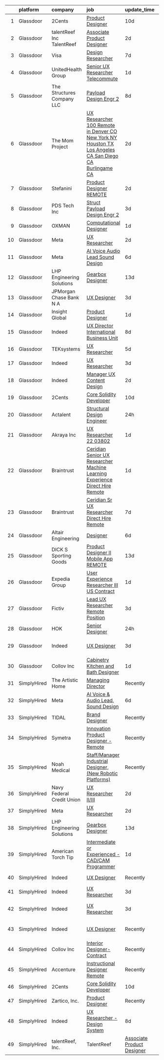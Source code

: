 

|    | platform    | company                       | job                                                                                                                                                                                                                                                                                                                                                                                                                                                                                                                                                                                                                                                                                                                                                                                                                                                                                                                                                                                                                                                                                                                                                                                                                                                                                                                                                                                                                                     | update_time   | location                   |
|---:|:------------|:------------------------------|:----------------------------------------------------------------------------------------------------------------------------------------------------------------------------------------------------------------------------------------------------------------------------------------------------------------------------------------------------------------------------------------------------------------------------------------------------------------------------------------------------------------------------------------------------------------------------------------------------------------------------------------------------------------------------------------------------------------------------------------------------------------------------------------------------------------------------------------------------------------------------------------------------------------------------------------------------------------------------------------------------------------------------------------------------------------------------------------------------------------------------------------------------------------------------------------------------------------------------------------------------------------------------------------------------------------------------------------------------------------------------------------------------------------------------------------|:--------------|:---------------------------|
|  1 | Glassdoor   | 2Cents                        | [Product Designer](https://www.glassdoor.com/partner/jobListing.htm?pos=121&ao=1136043&s=58&guid=0000018248b7ff2485d80f2cbf7dfd2f&src=GD_JOB_AD&t=SR&vt=w&ea=1&cs=1_8d33347f&cb=1659077394557&jobListingId=1008012892209&jrtk=3-0-1g94bfvqui6h1801-1g94bfvrfgrjh800-87ec4afc59254818-)                                                                                                                                                                                                                                                                                                                                                                                                                                                                                                                                                                                                                                                                                                                                                                                                                                                                                                                                                                                                                                                                                                                                                  | 10d           | Remote                     |
|  2 | Glassdoor   | talentReef  Inc    TalentReef | [Associate Product Designer](https://www.glassdoor.com/partner/jobListing.htm?pos=122&ao=1136043&s=58&guid=0000018248b7ff2485d80f2cbf7dfd2f&src=GD_JOB_AD&t=SR&vt=w&ea=1&cs=1_04521360&cb=1659077394557&jobListingId=1008030772345&jrtk=3-0-1g94bfvqui6h1801-1g94bfvrfgrjh800-c362e0b8be521d79-)                                                                                                                                                                                                                                                                                                                                                                                                                                                                                                                                                                                                                                                                                                                                                                                                                                                                                                                                                                                                                                                                                                                                        | 2d            | Denver, CO                 |
|  3 | Glassdoor   | Visa                          | [Design Researcher](https://www.glassdoor.com/partner/jobListing.htm?pos=124&ao=1136043&s=58&guid=0000018248b7ff2485d80f2cbf7dfd2f&src=GD_JOB_AD&t=SR&vt=w&cs=1_58aa95b6&cb=1659077394558&jobListingId=1008021641912&jrtk=3-0-1g94bfvqui6h1801-1g94bfvrfgrjh800-1e7e7fdd79c17e05-)                                                                                                                                                                                                                                                                                                                                                                                                                                                                                                                                                                                                                                                                                                                                                                                                                                                                                                                                                                                                                                                                                                                                                      | 7d            | Denver, CO                 |
|  4 | Glassdoor   | UnitedHealth Group            | [Senior UX Researcher   Telecommute](https://www.glassdoor.com/partner/jobListing.htm?pos=109&ao=1110586&s=58&guid=0000018248b7ff2485d80f2cbf7dfd2f&src=GD_JOB_AD&t=SR&vt=w&cs=1_a05b1d04&cb=1659077394556&jobListingId=1008032736966&cpc=654405A9B1E0A9F5&jrtk=3-0-1g94bfvqui6h1801-1g94bfvrfgrjh800-de0638ac37640f8a--6NYlbfkN0C8O9VKdOj_1Zh75e9_CvYhSsWVxS1Pvi5WUWhsf4w7FOycHcR50Ta-CQORLM6vDVfPmo2eNXaosoXaqVTO1uyN5bYxi86MXD77Gyi2ayncJFPBjl3WRsW1QtnVrOWlhCy5dh-9cIKXQS2BRjynJc7c2lqIvdojWpBQL6oyozul7cm3n2m0xKQ9z0UOUgxSCer1mm5rn2WhmFjObzV4Gf08lClxU0r9OXr2E8ORnMOwLObACtB1iXeCS6tfPP5Nm7Bek-WR7wWe3OTqZPTKQQwVvwUktAohCSVWhPW258aeUWdFtSRqKrxsUbn-i3rEdlAVIlp8t1tATbXGZj7Umr5WzNXOrtoZtDEpnDGyRZvOY8pydjf2ybR3Ndz1J4lT6RJijuR6NUtdipH4eNNucgfLxj4f8srtf8liZ9Rm45nuNw%3D%3D)                                                                                                                                                                                                                                                                                                                                                                                                                                                                                                                                                                                                                                                    | 1d            | Irvine, CA                 |
|  5 | Glassdoor   | The Structures Company  LLC   | [Payload Design Engr 2](https://www.glassdoor.com/partner/jobListing.htm?pos=111&ao=1110586&s=58&guid=0000018248b7ff2485d80f2cbf7dfd2f&src=GD_JOB_AD&t=SR&vt=w&ea=1&cs=1_27268f29&cb=1659077394557&jobListingId=1008017190924&cpc=155EB9D5185558AF&jrtk=3-0-1g94bfvqui6h1801-1g94bfvrfgrjh800-5934483915e65cb4--6NYlbfkN0DyJKuYHXcylc_SDNHBp-tmunzivGoa8VlwBVyibE2Mzl8OmYXzEnhJyOcwkO9wLgSq_z6T9KHMXNTyHJ1u__vwQoZcoentlr1pFCq51rt4sjRT2ZqQBqOoAsWc3kjyT7LZtBpzSmVJGB11xvJYHDz6s-SaP9h2zzcBMMsWOVE7LcH8jLWCAyfHtsv3LsS1QoKQ67mkSpyhf8knFGt2WI1qAv5SyMEyif2beqNumOCIsxR-M32oEBVxNDEyaIPqS-joizn76KurRLtA5-ZR9vjQ3VmVjeh0LAa4Fl7_g0hLVDJejMzGCuhxStdccyaU3KFGUo_teYKs6FTi7vFOtfMI39KMsTNv0q3eIFYlcqOy5z-XStfODJ_XQYz_9SxwHcQJe5zzNztzYo06HRoVw7zqMs5xKQTktwD6yundAAoqku5nmX0C7JUDjPf8sCNWkSVaF5YLVnYKmmCB9JuYKK4KEQRbdK2Xy_67QVGr2cXFveAJ-fwroWJwGCXUF2i4l99MkVTPrbz0M20q1yG5h-PQIme4JeWCFUqWmcCZmV4-EHWsTyadsBxQ)                                                                                                                                                                                                                                                                                                                                                                                                                                                                                                                        | 8d            | Ridley Park, PA            |
|  6 | Glassdoor   | The Mom Project               | [UX Researcher  100  Remote in Denver  CO  New York  NY  Houston  TX  Los Angeles  CA  San Diego  CA  Burlingame  CA ](https://www.glassdoor.com/partner/jobListing.htm?pos=107&ao=1110586&s=58&guid=0000018248b7ff2485d80f2cbf7dfd2f&src=GD_JOB_AD&t=SR&vt=w&cs=1_ea0f816a&cb=1659077394556&jobListingId=1008031987405&cpc=D2F1DE17EE1F43B9&jrtk=3-0-1g94bfvqui6h1801-1g94bfvrfgrjh800-1c0499f345ea7c01--6NYlbfkN0BDp_epf89aHDQhKpPegNJQ_ldQpEFZQsM9OcONMGxWx6pU56EKHF58QjVdAUvn2gXWmN-jNxj30fEr7ucrnnoWaA7GhknQKw_pX8S0ZudUP8iUsGOEcgiWeJ71eQ-LYoWGRxy4nYltpu0silshcAFbtVcOFlDuwSNbTCoZ9Q0pn10eRlBCyIjHQ6DAt-uoEBuhKK_n1HZr3Q4l4zW4r7BTfd_zsemrc2zOy2u8iTVYI-2S2pNfsW8bpIV6M2D-mS2FPHPOz3J_cxsjh_tvusaUZ4c7CKz025pJdMUr_NM4ohk6MW_aGTQCrn4BZlSTXzWaIVKW0KjsVBiq__sv3QB10LNXL66zVZzuAJu_-oQlEz_PD38lgx2ysug8Qc1BFVsCRG-fxr8kXKJBN80hmUSAD9EsN2_CsjeKpNx0M82uJcyv54nWMev_Sj446Ku0dTCLs6fTeoHCB29KeOCLJTS1a_yEw545cLp9Qmc4dXm18IuAPX6pfxe22vFjMfG6Vl7z1AO-i-0w97jAv7-tUz51YPBKzHrCtmEshoPTKvOoB5Fz2MWNX6aw0A0sPtUhQVxSHgrinE6Frw%3D%3D)                                                                                                                                                                                                                                                                                                                                                                                                  | 2d            | Burlingame, CA             |
|  7 | Glassdoor   | Stefanini                     | [Product Designer   REMOTE](https://www.glassdoor.com/partner/jobListing.htm?pos=123&ao=1136043&s=58&guid=0000018248b7ff2485d80f2cbf7dfd2f&src=GD_JOB_AD&t=SR&vt=w&ea=1&cs=1_c8962b9d&cb=1659077394557&jobListingId=1008031185723&jrtk=3-0-1g94bfvqui6h1801-1g94bfvrfgrjh800-603b02cc24df940a-)                                                                                                                                                                                                                                                                                                                                                                                                                                                                                                                                                                                                                                                                                                                                                                                                                                                                                                                                                                                                                                                                                                                                         | 2d            | Remote                     |
|  8 | Glassdoor   | PDS Tech  Inc                 | [Struct   Payload Design Engr 2](https://www.glassdoor.com/partner/jobListing.htm?pos=113&ao=1110586&s=58&guid=0000018248b7ff2485d80f2cbf7dfd2f&src=GD_JOB_AD&t=SR&vt=w&ea=1&cs=1_6544a94a&cb=1659077394557&jobListingId=1008027962270&cpc=654405A9B1E0A9F5&jrtk=3-0-1g94bfvqui6h1801-1g94bfvrfgrjh800-a19b3ee6a4be9018--6NYlbfkN0BLQ6hkz6GMEPsiDV6dZwFY4wMBUE_AioakCFmtqBrqGqP687vd9SjG831nUZLdlECFz4_jiDW5zeCZqferr92m89sPuVJJnJ7WFWdNEVmdLTJs15P5BqPjnJErAy3HU3ayk3FqmesKP8Ap1bvQE2VOB84XMx2WhC42YIWFCH3ybxcp_T4JNx-jgTWoHWFWX-W3Oi1rIro8ccGa0xK2vKzdtJ_ofCucI5AhkyDnbJQnw56n6xS89NWbgShsJwj1ZGLTz6SPpoMpdGvqFZ0bPdtfUuFmKe_n8pTGCqemxyKccfXXNMKL478KyxLdzaueS4d6G6CG1t183neevuYrgVWDOMD8LkN4JjaQNiOTqxJtazaTDa8ZKgj6qaGCIePGEvL5QRQyqb50INqW8HA4SnQSg8_Z0NgDBmEVWppz5wpISOJDLM1FDv3CLQ_ZYGbwjww3_PnTb6kU3Z_WC85AWEFAtxbMx7c-I878M43aYJX9lkSCOOt9v9M27joxWG_Yw1JKmqK9TZPbyXlDAscpXMNj4MRIGaEKmXA%3D)                                                                                                                                                                                                                                                                                                                                                                                                                                                                                                                                 | 3d            | Ridley Park, PA            |
|  9 | Glassdoor   | OXMAN                         | [Computational Designer](https://www.glassdoor.com/partner/jobListing.htm?pos=115&ao=1136043&s=58&guid=0000018248b7ff2485d80f2cbf7dfd2f&src=GD_JOB_AD&t=SR&vt=w&cs=1_162201b3&cb=1659077394557&jobListingId=1008033942178&jrtk=3-0-1g94bfvqui6h1801-1g94bfvrfgrjh800-848e2986704e05c3-)                                                                                                                                                                                                                                                                                                                                                                                                                                                                                                                                                                                                                                                                                                                                                                                                                                                                                                                                                                                                                                                                                                                                                 | 1d            | New York, NY               |
| 10 | Glassdoor   | Meta                          | [UX Researcher](https://www.glassdoor.com/partner/jobListing.htm?pos=117&ao=1136043&s=58&guid=0000018248b7ff2485d80f2cbf7dfd2f&src=GD_JOB_AD&t=SR&vt=w&ea=1&cs=1_a029581e&cb=1659077394557&jobListingId=1008031131369&jrtk=3-0-1g94bfvqui6h1801-1g94bfvrfgrjh800-7305b9d1fd1dfb42-)                                                                                                                                                                                                                                                                                                                                                                                                                                                                                                                                                                                                                                                                                                                                                                                                                                                                                                                                                                                                                                                                                                                                                     | 2d            | Remote                     |
| 11 | Glassdoor   | Meta                          | [AI Voice   Audio Lead  Sound Design](https://www.glassdoor.com/partner/jobListing.htm?pos=102&ao=1110586&s=58&guid=0000018248b7ff2485d80f2cbf7dfd2f&src=GD_JOB_AD&t=SR&vt=w&cs=1_d0b0c94c&cb=1659077394555&jobListingId=1008023222065&cpc=D69957E0862862E0&jrtk=3-0-1g94bfvqui6h1801-1g94bfvrfgrjh800-689b7cb80f7a2f37--6NYlbfkN0DYl4UJW4r1Vl7FEn6T9F-rD9lpC-0oMJVSiWjK_MGUd5ZxEn957iThda3zHpNlLYNwoNzCQdsopoLKmJLG1nAnANp12Z1CmvIlSEcVWxldS6xVx8g-I3t6cbTxAb_JabrKutD0NLg4ZKY5157s-0H45KN1wVpDD0sZHig6vrUUXD05pI593RAo4mJ75x94gUZkCaOqKAOCjkwVgxYEHSY6-41jJDHPq2u6sMl6b8UiNi05rff3CZDE3zjV65yfeNvoEIYhHwhFC8HetdIBgd8cMXpfU7VK216m92KEh2CKlnJUh45dSMASR5B54n3tAjRVJQp8j_-CYpg7FyBE260COZieTZs1j-dWgYpQW_ehf6Jm8pvNflVGPAqZyjMU7Pa_WWO6Y_it572_HUvrnwbvNiA-zd6RBf4u389fyKR-xpfSPdnJhDYMVH2DfARYSKc8h1vINeh9p05uPGP-4C8_WcWR0JEj7QFkh3fa0CHt244jdN1c17qNOUcGYtiFfQGGY0kDrb2YOj2DusuX3_n929Hjx9Wz-HBUeaew2pVbgzsmwj_JSyCLdps0vR58rJyvx0IqFy6MJVzLZAEyYXGXNz5EeabqvYx9f0nbIhl1UfPl5-QdIkGfARdsLldwflTKmxBgb4icKfNSehByV2DsqDhdQF-UE4hJWNQDOjsUh_I7F7C8J50gfyfQHImi8JOcta5p-FweznvujHtaYWtFQAPauUCfhqBFtI81xd0vdvEhoTIRf8e3Ncr-FKQ0y79F8fbj5yi1FpPLx_8XTA45eNFh4dLWfgv4DU6ErzdKG9LPG563oXzw8nBXppxxV4NEs8cTwLuR7UlI0A5jVmqeub_YnvfEYkf2Cv6e5yi17eyHRhTL-P0wf1n8JEyEsFJEUyZrFXTdRuwxyCUqtyuzOYwXz8X28pFABpQCQJl5tvVivil4fgqq1RDRDoZfqXfFHKDnTxdwgQlI65rXwqckktVnnN0htJtJgNh1IhGURvJOp_J4tm_cML7r6Ml5NP8YNW2s8r3lzRi5GTuwxBoF8bE6SC_TUmA%3D) | 6d            | Remote                     |
| 12 | Glassdoor   | LHP Engineering Solutions     | [Gearbox Designer](https://www.glassdoor.com/partner/jobListing.htm?pos=118&ao=1136043&s=58&guid=0000018248b7ff2485d80f2cbf7dfd2f&src=GD_JOB_AD&t=SR&vt=w&ea=1&cs=1_d40cd815&cb=1659077394557&jobListingId=1008008477798&jrtk=3-0-1g94bfvqui6h1801-1g94bfvrfgrjh800-1593ba4b841fd41b-)                                                                                                                                                                                                                                                                                                                                                                                                                                                                                                                                                                                                                                                                                                                                                                                                                                                                                                                                                                                                                                                                                                                                                  | 13d           | Novi, MI                   |
| 13 | Glassdoor   | JPMorgan Chase Bank  N A      | [UX Designer](https://www.glassdoor.com/partner/jobListing.htm?pos=120&ao=1136043&s=58&guid=0000018248b7ff2485d80f2cbf7dfd2f&src=GD_JOB_AD&t=SR&vt=w&cs=1_4913f8f0&cb=1659077394557&jobListingId=1008027601150&jrtk=3-0-1g94bfvqui6h1801-1g94bfvrfgrjh800-f70c20039dbae2b8-)                                                                                                                                                                                                                                                                                                                                                                                                                                                                                                                                                                                                                                                                                                                                                                                                                                                                                                                                                                                                                                                                                                                                                            | 3d            | Jersey City, NJ            |
| 14 | Glassdoor   | Insight Global                | [Product Designer](https://www.glassdoor.com/partner/jobListing.htm?pos=114&ao=1110586&s=58&guid=0000018248b7ff2485d80f2cbf7dfd2f&src=GD_JOB_AD&t=SR&vt=w&cs=1_c4044e04&cb=1659077394557&jobListingId=1008033002961&cpc=8795CF9063CD573D&jrtk=3-0-1g94bfvqui6h1801-1g94bfvrfgrjh800-02f51b8218fc287c--6NYlbfkN0BKkHZu3wF05EeDimN_p6sYpKCMArvwa95YdH7UpkaBCqc7l59ErwqcmBgkDtjqpj7kID1MYon1IPClzw_njnSBYJusEqapoztGwCYZOaABAXtZAG2lSNdBc_i0AFuMPIR-Wr57mAgDCiqoJ2XxZzrzwOQw35N__FZ1eFl8KjuM3qe9xB9GlzjjQR07BZbTs_jWhngP-TY-edszLlAdlGwL_ustMLuT0lngbUZXe2yubSjbNitcvWbB0AQWA8uWzUpkg0B2uzCmk3qWlNICEovrQAZryqHwh9O1Hjm8i5Wb-KYRjqtubLNUR-Luta1QBPmlVJl_nhm7f0p2OADZ04X-6MOWgA2xV9W1snrqqtB90e7ucvqgI0Ui67eTHcSQ6KFMl5HrsyEX3wZsMG8Z63PcBvhd0rsvhjOoYJ3LiAE0Aty96ddxjEtOl5GBkDpm7kA1j5MD-vycZ6IzkcrdBkYK-5boVJ9cnAgxI1h_OJS4_A%3D%3D)                                                                                                                                                                                                                                                                                                                                                                                                                                                                                                                                                                                                      | 1d            | Allen Park, MI             |
| 15 | Glassdoor   | Indeed                        | [UX Director   International Business Unit](https://www.glassdoor.com/partner/jobListing.htm?pos=108&ao=1110586&s=58&guid=0000018248b7ff2485d80f2cbf7dfd2f&src=GD_JOB_AD&t=SR&vt=w&cs=1_5ac70778&cb=1659077394556&jobListingId=1008017405356&cpc=47CFDC01B3F81FAC&jrtk=3-0-1g94bfvqui6h1801-1g94bfvrfgrjh800-6692539eb64e030d--6NYlbfkN0CiRNM7CVr8YueLFKlzwbFWI0o7IjV438l4sVrvKZ0flpURU_mqoI8EbsK64YRr3OBmVELRUUeHvWSOYAAbIDZOcwVBESz_4r4uQwb7jykAK8gWDBv1yNCRt_65S__YGcKDeNRPpsqFj83DROfI5s5SgTa-Top28McJ3aGA6GUYLkxkrMe1V8r2fejr6PsoUlMTZ_13nVEKrNUImSLiKTvacUECtGnyFjztoEEO7xGG4rBrRODRD4t0IrDeqYiwbiPT_inK_Mcz3UfEnkdXbnChWYLi6SjjkzwIgWI7pdWb3JRnd293Ljg6eRKeEWXLsWX-aINt3saoTJWKg9Iab4yZZ0dJqUd5-ydi8LsGoj34mu9R-CtEdpempYH5rgrM7kNG_SZTPvXEBPSqx-7sNB1f_T4b4omqFj933TlwM87g2xYTXVpY_ej_MajgPzyEZnzikUYa9GALL9i0fNdqfKW202_r58lUVFABUkbaG2bi4UXtvNEP3bNq8Q_ssRiQm_rHj1kPto9blA%3D%3D)                                                                                                                                                                                                                                                                                                                                                                                                                                                                                                                                             | 8d            | New York, NY               |
| 16 | Glassdoor   | TEKsystems                    | [UX Researcher](https://www.glassdoor.com/partner/jobListing.htm?pos=110&ao=1110586&s=58&guid=0000018248b7ff2485d80f2cbf7dfd2f&src=GD_JOB_AD&t=SR&vt=w&cs=1_c54aed44&cb=1659077394556&jobListingId=1008024266120&cpc=451933188B21919D&jrtk=3-0-1g94bfvqui6h1801-1g94bfvrfgrjh800-4a893de833f8edc7--6NYlbfkN0AuKz8EBO1xHDEL7V2YF9xF3dC_I9B9i-Zw2Jh8clPMK9BxhHDJszxSyW718EipT5OKVo0l8fGahg7JVHHTvhMl6NWgDS8cwN9dycP3fH88SEte35WzHnr9jI2zsKnd3aTaH-zb4Mlwe4dGjQZzahKkmSZE0za2Dzfn-JC1lqc6IDMnUy-JJeXOrIW3CNcsi9X0j3LrUCkhOksHLnF-PytLJ4tolQIy7Du4kphJdfR7dNHsbAnRj93r331NlAEfprUCqxw7ca1VeU_8OXBGznuW1RJVeU6A3E5zQG43Obz7AYoRQ33WFJ24E1ne2eKNv_cWx23CMh4jGpoquGf0T5jgROlofwzcgsFuEJYpapGKX66qsDYFwjPkFWArX52dQ-6PVVe5l7SHPeMEPqm6HOq65g5zLU6odJri89C2jDCxSrmy9qEDI7tRd5AqVrd5TDFCQ7pC5xdkYHjvIBU01re2Vo7FtcWdmHZmvCCaDEhKC91GPfvwAaYTbFlijfyaRRjwQ7WoHkXLfjtGslQ7kQVIuKf9p5hA0RokIr7c2h53-reMpllvxnYFL2riWW8mUkcy_IpPTB614uw2VWjLPYTfzc-4JKtAt6wSPzR0XTahycr2mQx5GKMgZf_4phMVQ4HhoueFZvktGwaFiquBo41yP9DyVSUtv1n9EiGmTbumWuBn-3C8ZXZqKtjJbFRSxqLsov_sfxxcUXDUL-2YBH4LyiyDG-774jCrN612okYM3qzczlSN6RuLWnkAypvgrzJsE6p6RElsRvII0sJDkfWZ3RW72mPpPrDi27whdB-BnafUzJ33lyV7xBodhprWaqr6DkCjNxNPmxptqYrFnMQ2f1JhwNx6FIrU8WtVr_FL92x75ta4vht3tNovN_K9miMjBLp8baVX2hKmMMm3hpXVXKRjkvYT8-8wcAK4bP9iaJ4Ryun2ZJV31ukp_uRRa9Q%3D)                                                                                                                       | 5d            | Sunnyvale, CA              |
| 17 | Glassdoor   | Indeed                        | [UX Researcher](https://www.glassdoor.com/partner/jobListing.htm?pos=103&ao=1110586&s=58&guid=0000018248b7ff2485d80f2cbf7dfd2f&src=GD_JOB_AD&t=SR&vt=w&cs=1_17da6f27&cb=1659077394555&jobListingId=1008028151469&cpc=6FC5BA77C9A4CD78&jrtk=3-0-1g94bfvqui6h1801-1g94bfvrfgrjh800-36ca236a5a045261--6NYlbfkN0CiRNM7CVr8YueLFKlzwbFWI0o7IjV438l4sVrvKZ0flpURU_mqoI8EbsK64YRr3OBmXK5c0D_VIq-XAz-SijDLcgxaAEZ1LGCz0647mMt3IKGcnLZeJ4XsnVD6rI2ODiyjHnq36ZPOWJj9mBHyqJyUTJasZe8jUOgx905CZfEUHmGuSwNOBd25DOttNKT-0-sNpRtGUoL7kLOjHq-qnORstxOpdxemqSgnQFBU8HDg1gKiiwf-tuO1bhEXPK1uoCpkTVESbJb1tx7bDfsxlCPRabBu3YTb_04Q_Tr-nJNZct5kp8CvYlBVU7qZ-1nCm7CIlowRccdii8YBMFz7yxF3K-Pf73Pm6rimk_ryUvcEi24br6oKryDJyz7Z0nWoB8LbiU9KhLBdT-ITqHqEqmpWNA72Byr2fO6ccaHkqMRX4AWvJDjTJfcmlsMs17Q1NP0Ca8Hel3XNxPmTIu6sObw1WWqLR8uTfOQWscSqeAZY3MUo02kE6Amt0Yw9uc1ZOCOv5dAaIT9Apg%3D%3D)                                                                                                                                                                                                                                                                                                                                                                                                                                                                                                                                                                         | 3d            | Austin, TX                 |
| 18 | Glassdoor   | Indeed                        | [Manager  UX Content Design](https://www.glassdoor.com/partner/jobListing.htm?pos=106&ao=1110586&s=58&guid=0000018248b7ff2485d80f2cbf7dfd2f&src=GD_JOB_AD&t=SR&vt=w&cs=1_5fc35bc3&cb=1659077394555&jobListingId=1008031262648&cpc=F4EED0218A761C36&jrtk=3-0-1g94bfvqui6h1801-1g94bfvrfgrjh800-39b9ab4c9d019023--6NYlbfkN0CiRNM7CVr8YueLFKlzwbFWI0o7IjV438l4sVrvKZ0flpURU_mqoI8EbsK64YRr3OA0NewwLze60yEDedzF9qHHqQHfeFOzmCmqCIrsGBS_xCQvMOy8qcuRd9aSb28_VWMW0XNzPbEQWLkG9B-0gogUQBQMDvYLaHbbFXi5KssPqfdnSEIiDidqfL4pU31OGgJx2Tkf-F7a5fKLYB8SNkdKGEbgscNzue5-LkDgDH8574zUECHYKPsZo27CVkYG5-k4x6udSksBD8zd8nKLsdNKoZBaYHmmPQc5uakIEBKaF94BLBvaxFWN5nfTWO1pmFQn9is0sZ-_ZXkr6PQq-DOKUo9EAepHrhdYQeXatAcgEwt3_XDwnAhInhhJv7Y81a26nkkrO0oXFIY3PCKlvHX3ecHyGmXIlkI9EoS1hJU843IdF8QYrP0X9Sab8TRAnqeT-d1yx0GbqfKC0TkHGiuX3olxZqKZ0coGW0srOLWY-JxsDbdUQZr1NctN4XjYxwq7Ff1Dqtpe_yRDHEDsTsyc)                                                                                                                                                                                                                                                                                                                                                                                                                                                                                                                                                        | 2d            | Seattle, WA                |
| 19 | Glassdoor   | 2Cents                        | [Core Solidity Developer](https://www.glassdoor.com/partner/jobListing.htm?pos=119&ao=1136043&s=58&guid=0000018248b7ff2485d80f2cbf7dfd2f&src=GD_JOB_AD&t=SR&vt=w&ea=1&cs=1_a531dbd1&cb=1659077394557&jobListingId=1008012798036&jrtk=3-0-1g94bfvqui6h1801-1g94bfvrfgrjh800-acdc01f12a704e75-)                                                                                                                                                                                                                                                                                                                                                                                                                                                                                                                                                                                                                                                                                                                                                                                                                                                                                                                                                                                                                                                                                                                                           | 10d           | Remote                     |
| 20 | Glassdoor   | Actalent                      | [Structural Design Engineer](https://www.glassdoor.com/partner/jobListing.htm?pos=112&ao=1110586&s=58&guid=0000018248b7ff2485d80f2cbf7dfd2f&src=GD_JOB_AD&t=SR&vt=w&ea=1&cs=1_2537c4b0&cb=1659077394557&jobListingId=1008036911266&cpc=451933188B21919D&jrtk=3-0-1g94bfvqui6h1801-1g94bfvrfgrjh800-8ef5881515ae1ae0--6NYlbfkN0ChYVx_I3yfZ_JDY3EFoivtqvi_stwnZ_kRt8Dowt_l_d1ydueao4NE-oUleRJ4yhh8NvEh7dgaf3V09Qoo3keBaE2a3ycUDtTt45lOfFeeUsvC2UCRT-Y3yI4YwkUeyUiykvPTUSirAXSjXEc_qfPzBCknlLXIQZCJsEVlwmzQ0PparJKAdc-LmyqHunTogvavVJquVov4BGqOrdwoeOVqeo0-k3YJuG_kDMi3qoqw5KK1EUkA-aaGKcUVkjjJIMAVT7hTHvr7Ag1NvWMBuI5EGNMF5qPXPe99yiuCF4VzgndJg085cseiKpfWOs2DfURMr1AG1hf4nA-Zp4ZR1WKzsbTHUMZC3rJjDUpGvrLEYpOalAraopofnYYMtKxBXvaZ07HKHZQ-33Sz9QI5lKOAMz9jdpS_uMFHs39U7ktRRXgvmli53Dv3UaN6Z8iX8JW_uIhu942dZWYDXyzLcbwcNSdw7uNjbYffuNwH3zCosXyI1EMd2I8zTCXurwOhqwb8dfQAHECoXDYykT6a2gkVJYiEa_Ig-wnFFWD1Li-I25894jm7ADw_UgTVyN7ObMA17eY6VrOfcSqk376-Oovwaq4d9720cbD-X8HB5_x4ZjussvuhQ_QbhgRbg6reZ3NtNEL2XfFvVK-ycRyKVqV341wksPZPn_qfppu9MVPJ3HiiXOnFJzfH-2auc4SYUCgk-aMXsGPbCvhTYFYtlLJbbYMBS24jJ_TDRkz3HwviBj4lUnKkr_1KHdcAmip7XVhN3n2a7e9XDKkh8yDp26elEHSURQdSMRtHIFZRFbtWJv_Zi70VJmWldzyC6eHxRPWltSGCohcKgOxjpB89LqjVeF0GBRLb5yBpn_VGX_LsxfPTBXmOke2YaTRrkNKdiHYzJR-O-uYO-yP_NJHnv-QOJJMU5TefAp3fryZScSQXN852rnH8hHdWED2KPIvSCPvvc8Su0kJOuXsbh9uKpWMwNuidvVX2RP13k75FwhK7hg%3D%3D)                                                       | 24h           | Ridley Park, PA            |
| 21 | Glassdoor   | Akraya Inc                    | [UX Researcher   22 03802](https://www.glassdoor.com/partner/jobListing.htm?pos=125&ao=1136043&s=58&guid=0000018248b7ff2485d80f2cbf7dfd2f&src=GD_JOB_AD&t=SR&vt=w&cs=1_521ef781&cb=1659077394558&jobListingId=1008033552694&jrtk=3-0-1g94bfvqui6h1801-1g94bfvrfgrjh800-db53e58057eee83a-)                                                                                                                                                                                                                                                                                                                                                                                                                                                                                                                                                                                                                                                                                                                                                                                                                                                                                                                                                                                                                                                                                                                                               | 1d            | Mountain View, CA          |
| 22 | Glassdoor   | Braintrust                    | [Ceridian   Senior UX Researcher  Machine Learning Experience    Direct Hire  Remote ](https://www.glassdoor.com/partner/jobListing.htm?pos=104&ao=1110586&s=58&guid=0000018248b7ff2485d80f2cbf7dfd2f&src=GD_JOB_AD&t=SR&vt=w&ea=1&cs=1_91f60009&cb=1659077394556&jobListingId=1008033172075&cpc=451933188B21919D&jrtk=3-0-1g94bfvqui6h1801-1g94bfvrfgrjh800-67678d97da398f76--6NYlbfkN0AL3dVr72y2kzw2kaN2Ho5i09lACUMjYeOySpm2U6KfangpSdCj5igvGaHR0TeJqvxLkziEP-jQ2-hhsbTTjlv-pvk6_e5FygeuJD6vUYv6PcDo8_4LhADYOjLGTUMRKPKP5CYGf5udsDfe4Gcs47HdpCnW8B5RzvHa7kLi2sgulpxvGxGFrRIMrEWJBk0rh3nRFDI_QaT5-3Mn65zPAXEOdJ7RxC6EW8Vk6DiU6Xw5J1P5k_oGrT4nxa0W5KT1s1evlDsL9xnaBtEcpBM6_Ic-NkK7IKk3ssLbIwgd71LLD-pbiJGygdfgk5YyjI5EVmSV_P8XyT6nnGQbpqd93jcG2-DBU63RxxI6SemFGOl2ksQfWM7y_gfMSIH-ttPX1v1tU1aRPQjEMO1AU9KECvsVL9TF4bNGVwwjlpJCsIMxnk6i7hojBL5BBd8Wiw_6xy094jH_CkzNZzbBoh04Il5hIGF7_GYo1fcFLGGLUiB7ajBpjUVr3cypvnHr6AtsIh55hL1E0QB0epEH0yi1NJCXY0FkmvOQ7zUXpMvQGjbrQvbPPUHr-uTsJttHNn5zfBQBHSgBmpWCxIwViLigm0ViE1URzirg9EHs07ufNYnc2jBZx-3t04n4Jz-JZJLfaeKU7YsgHdT42uUdMSdyXKW9p6xupSPuuVXQcWefL4iEUpeoW_DbkfAcxTZO_SGumUhWOgbsTFDcUkU-IY-Kyi3wCIMPYIEJzv8Yl-t2Oa_V0CFcOauYqI6y)                                                                                                                                                                                                                                                         | 1d            | Alameda, CA                |
| 23 | Glassdoor   | Braintrust                    | [Ceridian   Sr UX Researcher   Direct Hire  Remote ](https://www.glassdoor.com/partner/jobListing.htm?pos=105&ao=1110586&s=58&guid=0000018248b7ff2485d80f2cbf7dfd2f&src=GD_JOB_AD&t=SR&vt=w&ea=1&cs=1_e744f4ec&cb=1659077394556&jobListingId=1008020482256&cpc=F41FEAB56D215062&jrtk=3-0-1g94bfvqui6h1801-1g94bfvrfgrjh800-7b3d2c70f5f214f5--6NYlbfkN0AL3dVr72y2kzw2kaN2Ho5i09lACUMjYeOySpm2U6KfangpSdCj5igvSL6GVg8exZPWVdiQMP_RGSkDkLNHvkC9W-rSseZnW8M5VeHdtFwEAAgSp-923YvqQNEyUL23htp1Dl-kojr7l0cAUpbDZBk15BJebhPxNFqDeYIUCZL4Me9I-wGJWMI4ozvTfQF3GjOdf3-lVgKkcSaoz6VWTsAdwN9Z_6jpQZEBLHj9EaO45YGmEcochPCq7gZYmFvLWgOJqVc39ElVNR9RyAP7nSZeouU7ArdsZf5kkgd1dpAiMHFIHA2bcdK5oCsNSegOGP5upL4hJTjl2hAb0vQryHM_0BpQEu_uVoBIGm8qIDiBDzFQCVKWI17dsvkMNzrSenzkdoCyg60vUmDW7WQaMrsY5yrQMk5HLI59oHGbkDEWTsZnJ5YMn8PE5i3MCAjmp80XFN3YO3eah5j-2jKhSVnJi-uZ-Nf511Km0EqJefwUQxJGJKtMuN-7pAFVRbf0T-ahpWORPiUcdFnkFjUezK7oWNFeF5PZvk5XRPCRO5sVz4kE27-ZFbp58dN2k06tcsrrHWB8KFZI9LzzE1k1aIkQGNv8Yd56IXKhC_L5MfumnTJbnHlnFuQgQxEkJuP_AwE-5lENN1uCdSeWjljLs-NQ5rB2ejqIDyyXmaknP8BFWmelkweXZrMhQU_PuNurps0KfIjw9dKcUG_oJuk-InEpjF5KVk4Dd0LKRbns_-maKyazOuKvCHHz)                                                                                                                                                                                                                                                                                           | 7d            | San Francisco, CA          |
| 24 | Glassdoor   | Altair Engineering            | [Designer](https://www.glassdoor.com/partner/jobListing.htm?pos=116&ao=1136043&s=58&guid=0000018248b7ff2485d80f2cbf7dfd2f&src=GD_JOB_AD&t=SR&vt=w&cs=1_bfd3b84f&cb=1659077394557&jobListingId=1008021964087&jrtk=3-0-1g94bfvqui6h1801-1g94bfvrfgrjh800-3f8525cc99bfc013-)                                                                                                                                                                                                                                                                                                                                                                                                                                                                                                                                                                                                                                                                                                                                                                                                                                                                                                                                                                                                                                                                                                                                                               | 6d            | Troy, MI                   |
| 25 | Glassdoor   | DICK S Sporting Goods         | [Product Designer II   Mobile App  REMOTE ](https://www.glassdoor.com/partner/jobListing.htm?pos=128&ao=1136043&s=58&guid=0000018248b7ff2485d80f2cbf7dfd2f&src=GD_JOB_AD&t=SR&vt=w&cs=1_e35b6d96&cb=1659077394558&jobListingId=1008008941755&jrtk=3-0-1g94bfvqui6h1801-1g94bfvrfgrjh800-be7c7078d6baa20f-)                                                                                                                                                                                                                                                                                                                                                                                                                                                                                                                                                                                                                                                                                                                                                                                                                                                                                                                                                                                                                                                                                                                              | 13d           | Coraopolis, PA             |
| 26 | Glassdoor   | Expedia Group                 | [User Experience Researcher III  US   Contract ](https://www.glassdoor.com/partner/jobListing.htm?pos=127&ao=1136043&s=58&guid=0000018248b7ff2485d80f2cbf7dfd2f&src=GD_JOB_AD&t=SR&vt=w&ea=1&cs=1_edea918a&cb=1659077394558&jobListingId=1008032919776&jrtk=3-0-1g94bfvqui6h1801-1g94bfvrfgrjh800-4b63946cafb74d66-)                                                                                                                                                                                                                                                                                                                                                                                                                                                                                                                                                                                                                                                                                                                                                                                                                                                                                                                                                                                                                                                                                                                    | 1d            | Remote                     |
| 27 | Glassdoor   | Fictiv                        | [Lead UX Researcher  Remote Position ](https://www.glassdoor.com/partner/jobListing.htm?pos=126&ao=1136043&s=58&guid=0000018248b7ff2485d80f2cbf7dfd2f&src=GD_JOB_AD&t=SR&vt=w&ea=1&cs=1_5dd28668&cb=1659077394558&jobListingId=1008029605089&jrtk=3-0-1g94bfvqui6h1801-1g94bfvrfgrjh800-b69c693268734a1d-)                                                                                                                                                                                                                                                                                                                                                                                                                                                                                                                                                                                                                                                                                                                                                                                                                                                                                                                                                                                                                                                                                                                              | 3d            | Seattle, WA                |
| 28 | Glassdoor   | HOK                           | [Senior Designer](https://www.glassdoor.com/partner/jobListing.htm?pos=130&ao=1136043&s=58&guid=0000018248b7ff2485d80f2cbf7dfd2f&src=GD_JOB_AD&t=SR&vt=w&ea=1&cs=1_64bbfc77&cb=1659077394559&jobListingId=1008036782884&jrtk=3-0-1g94bfvqui6h1801-1g94bfvrfgrjh800-54d0d388d77ebebe-)                                                                                                                                                                                                                                                                                                                                                                                                                                                                                                                                                                                                                                                                                                                                                                                                                                                                                                                                                                                                                                                                                                                                                   | 24h           | New York, NY               |
| 29 | Glassdoor   | Indeed                        | [UX Designer](https://www.glassdoor.com/partner/jobListing.htm?pos=101&ao=1110586&s=58&guid=0000018248b7ff2485d80f2cbf7dfd2f&src=GD_JOB_AD&t=SR&vt=w&cs=1_b50f0a93&cb=1659077394555&jobListingId=1008028578102&cpc=6FC5BA77C9A4CD78&jrtk=3-0-1g94bfvqui6h1801-1g94bfvrfgrjh800-2cc1071fb75654da--6NYlbfkN0CiRNM7CVr8YueLFKlzwbFWI0o7IjV438l4sVrvKZ0flpURU_mqoI8EbsK64YRr3OBYYZalZrIwKssoeo6VoDij59fqsdwtzHKpuAN9G1807uO77Tfa8ejE6RtPKcGioDYAYwx3GOtjJTokwiiBuVm99tnuj5zhfnh0G4p44u-VeDzF1xhHbpl1WSAnA2ClJkl0zAip-9l3NMcgMB--CVg26xBjYEktk9PsVXKWkA0ic0sKA21wgff53X-1mNBtnVTFRTfvlt6rIck49WRVFfTTZwbVdBlMX-zTcB-wYlqy91xSahqPrZ7td75BBDH56FictNEiCDRa1xbamYcUMrcZr8j02_n9GeUuINhmRGgoYLE7n6FRCpiOeLKQ3lZhs58teCmjvFHG4uTgYvvRVB0QLEPtQcdm_y4MHHj3AmUu3WPx438aiMiX9Zf5M7HyoXcXNZzrrzjCHaIWGE_CJGM2Q1Iufacu1kuu5zLqWVHMm3L4tSmeld_8aRUoW3pdri9dHrufrK7ypRr1lUY-mVpE)                                                                                                                                                                                                                                                                                                                                                                                                                                                                                                                                                                       | 3d            | San Francisco, CA          |
| 30 | Glassdoor   | Collov Inc                    | [Cabinetry  Kitchen and Bath Designer](https://www.glassdoor.com/partner/jobListing.htm?pos=129&ao=1136043&s=58&guid=0000018248b7ff2485d80f2cbf7dfd2f&src=GD_JOB_AD&t=SR&vt=w&ea=1&cs=1_981cb2b3&cb=1659077394558&jobListingId=1008033756043&jrtk=3-0-1g94bfvqui6h1801-1g94bfvrfgrjh800-36c463b7fc248d4c-)                                                                                                                                                                                                                                                                                                                                                                                                                                                                                                                                                                                                                                                                                                                                                                                                                                                                                                                                                                                                                                                                                                                              | 1d            | Los Angeles, CA            |
| 31 | SimplyHired | The Artistic Home             | [Managing Director](https://www.simplyhired.com/job/lFgMfLkE95KljYvgEZmnj-yCQjpbK0oB8pzwy4LYCxXHpTecmLhv5A?q=generative+designer)                                                                                                                                                                                                                                                                                                                                                                                                                                                                                                                                                                                                                                                                                                                                                                                                                                                                                                                                                                                                                                                                                                                                                                                                                                                                                                       | Recently      | Chicago, IL                |
| 32 | SimplyHired | Meta                          | [AI Voice & Audio Lead, Sound Design](https://www.simplyhired.com/job/5lYzaYXspz6ZS0qrjHhAtSiIS8ozGC7a90xxshueranYZ03i-n-rbg?q=generative+designer)                                                                                                                                                                                                                                                                                                                                                                                                                                                                                                                                                                                                                                                                                                                                                                                                                                                                                                                                                                                                                                                                                                                                                                                                                                                                                     | 6d            | Remote                     |
| 33 | SimplyHired | TIDAL                         | [Brand Designer](https://www.simplyhired.com/job/W4F8mdim2I5jInCUJhr_gyMHF65JeVCq2EE-ZrG4F3e8irRd3_ZE9A?q=generative+designer)                                                                                                                                                                                                                                                                                                                                                                                                                                                                                                                                                                                                                                                                                                                                                                                                                                                                                                                                                                                                                                                                                                                                                                                                                                                                                                          | Recently      | New York, NY               |
| 34 | SimplyHired | Symetra                       | [Innovation Product Designer - Remote](https://www.simplyhired.com/job/hSkWjaWMYgFhCFQx-vz3tfIowyPuP4lujgWiB5HyDVHP--PC0XA9tQ?q=generative+designer)                                                                                                                                                                                                                                                                                                                                                                                                                                                                                                                                                                                                                                                                                                                                                                                                                                                                                                                                                                                                                                                                                                                                                                                                                                                                                    | Recently      | Bellevue, WA               |
| 35 | SimplyHired | Noah Medical                  | [Staff/Manager Industrial Designer, (New Robotic Platforms)](https://www.simplyhired.com/job/Q1hQ1Qp6O7CZ6Z_3K_2XWf-RupqMcD3-ZovBqcVZt1g31kYNulR1-Q?q=generative+designer)                                                                                                                                                                                                                                                                                                                                                                                                                                                                                                                                                                                                                                                                                                                                                                                                                                                                                                                                                                                                                                                                                                                                                                                                                                                              | Recently      | Pleasanton, CA             |
| 36 | SimplyHired | Navy Federal Credit Union     | [UX Researcher II/III](https://www.simplyhired.com/job/5I920fghN-iYj29pGnN1GsK4aZxnhYEyX37VSk-T4yZ0SW41QhWOhw?q=generative+designer)                                                                                                                                                                                                                                                                                                                                                                                                                                                                                                                                                                                                                                                                                                                                                                                                                                                                                                                                                                                                                                                                                                                                                                                                                                                                                                    | 2d            | Winchester, VA             |
| 37 | SimplyHired | Meta                          | [UX Researcher](https://www.simplyhired.com/job/8H1_pRMC9T52dPLEcSfiRPZFUqETFbyD7K_89wG8mqVyZjYNrSB2TA?q=generative+designer)                                                                                                                                                                                                                                                                                                                                                                                                                                                                                                                                                                                                                                                                                                                                                                                                                                                                                                                                                                                                                                                                                                                                                                                                                                                                                                           | 2d            | Remote                     |
| 38 | SimplyHired | LHP Engineering Solutions     | [Gearbox Designer](https://www.simplyhired.com/job/VMY6SP8_4getA_7vpm0beyLYlhyePz0Z4YOFw2xXbYA0aVDhHjkIHw?q=generative+designer)                                                                                                                                                                                                                                                                                                                                                                                                                                                                                                                                                                                                                                                                                                                                                                                                                                                                                                                                                                                                                                                                                                                                                                                                                                                                                                        | 13d           | Novi, MI                   |
| 39 | SimplyHired | American Torch Tip            | [Intermediate or Experienced - CAD/CAM Programmer](https://www.simplyhired.com/job/ifV5vJ5oIJ-RFxVjcNkr2FGqpGsMGx_xuALRe694-z420ejluC13oA?q=generative+designer)                                                                                                                                                                                                                                                                                                                                                                                                                                                                                                                                                                                                                                                                                                                                                                                                                                                                                                                                                                                                                                                                                                                                                                                                                                                                        | 1d            | Bradenton, FL              |
| 40 | SimplyHired | Indeed                        | [UX Designer](https://www.simplyhired.com/job/URziMhrNTaKa1PLKfIfrhF-GuRmaj4gn2FhVHZfhBU3tWsV0R0J4dw?q=generative+designer)                                                                                                                                                                                                                                                                                                                                                                                                                                                                                                                                                                                                                                                                                                                                                                                                                                                                                                                                                                                                                                                                                                                                                                                                                                                                                                             | Recently      | United States              |
| 41 | SimplyHired | Indeed                        | [UX Researcher](https://www.simplyhired.com/job/f6xfgRp6ncb3mweiYpJl0lcNh6RqwiRhOXD0BcxGCk6ks_GAha9s_g?q=generative+designer)                                                                                                                                                                                                                                                                                                                                                                                                                                                                                                                                                                                                                                                                                                                                                                                                                                                                                                                                                                                                                                                                                                                                                                                                                                                                                                           | 3d            | Austin, TX                 |
| 42 | SimplyHired | Indeed                        | [UX Researcher](https://www.simplyhired.com/job/f6xfgRp6ncb3mweiYpJl0lcNh6RqwiRhOXD0BcxGCk6ks_GAha9s_g?q=generative+designer)                                                                                                                                                                                                                                                                                                                                                                                                                                                                                                                                                                                                                                                                                                                                                                                                                                                                                                                                                                                                                                                                                                                                                                                                                                                                                                           | 3d            | Austin, TX +1 location     |
| 43 | SimplyHired | Indeed                        | [UX Designer](https://www.simplyhired.com/job/URziMhrNTaKa1PLKfIfrhF-GuRmaj4gn2FhVHZfhBU3tWsV0R0J4dw?q=generative+designer)                                                                                                                                                                                                                                                                                                                                                                                                                                                                                                                                                                                                                                                                                                                                                                                                                                                                                                                                                                                                                                                                                                                                                                                                                                                                                                             | Recently      | United States +4 locations |
| 44 | SimplyHired | Collov Inc                    | [Interior Designer-Contract](https://www.simplyhired.com/job/BWulXfwm_DajYkRoVR_cHEZ0YAw0ZzUYn4k1ZR9ZbVk7SbJZhkaf0Q?q=generative+designer)                                                                                                                                                                                                                                                                                                                                                                                                                                                                                                                                                                                                                                                                                                                                                                                                                                                                                                                                                                                                                                                                                                                                                                                                                                                                                              | Recently      | Remote                     |
| 45 | SimplyHired | Accenture                     | [Instructional Designer Remote](https://www.simplyhired.com/job/hr8ncoKfleUGVuo--GGLtxtufm9lBPA3q1EeawLyF1PXiiCen_poQw?q=generative+designer)                                                                                                                                                                                                                                                                                                                                                                                                                                                                                                                                                                                                                                                                                                                                                                                                                                                                                                                                                                                                                                                                                                                                                                                                                                                                                           | Recently      | Remote                     |
| 46 | SimplyHired | 2Cents                        | [Core Solidity Developer](https://www.simplyhired.com/job/yaTegn-ORs8Xd35tTGfbV12cQTOp2DiyeY9m5_FSPmo1bC_GefnhsA?q=generative+designer)                                                                                                                                                                                                                                                                                                                                                                                                                                                                                                                                                                                                                                                                                                                                                                                                                                                                                                                                                                                                                                                                                                                                                                                                                                                                                                 | 10d           | Remote                     |
| 47 | SimplyHired | Zartico, Inc.                 | [Product Designer](https://www.simplyhired.com/job/AvkylNGa_FTWwzDheU-xbU3PC5c2lQt485zSSNtwwzBQ_MAFGKFPgw?q=generative+designer)                                                                                                                                                                                                                                                                                                                                                                                                                                                                                                                                                                                                                                                                                                                                                                                                                                                                                                                                                                                                                                                                                                                                                                                                                                                                                                        | Recently      | Remote                     |
| 48 | SimplyHired | Indeed                        | [UX Researcher - Design System](https://www.simplyhired.com/job/zMdFPFFYzAgshBnl5egUFCZ9sbUdNyog4BM39xMPQvCuIl4xzCahQg?q=generative+designer)                                                                                                                                                                                                                                                                                                                                                                                                                                                                                                                                                                                                                                                                                                                                                                                                                                                                                                                                                                                                                                                                                                                                                                                                                                                                                           | 8d            | United States              |
| 49 | SimplyHired | talentReef, Inc. | TalentReef | [Associate Product Designer](https://www.simplyhired.com/job/7WzcxuaXqpwlFNk-72jOdGPCirAo-Jhs9xBauvdIx7Tu94wPtryp_w?q=generative+designer)                                                                                                                                                                                                                                                                                                                                                                                                                                                                                                                                                                                                                                                                                                                                                                                                                                                                                                                                                                                                                                                                                                                                                                                                                                                                                              | 2d            | Denver, CO                 |